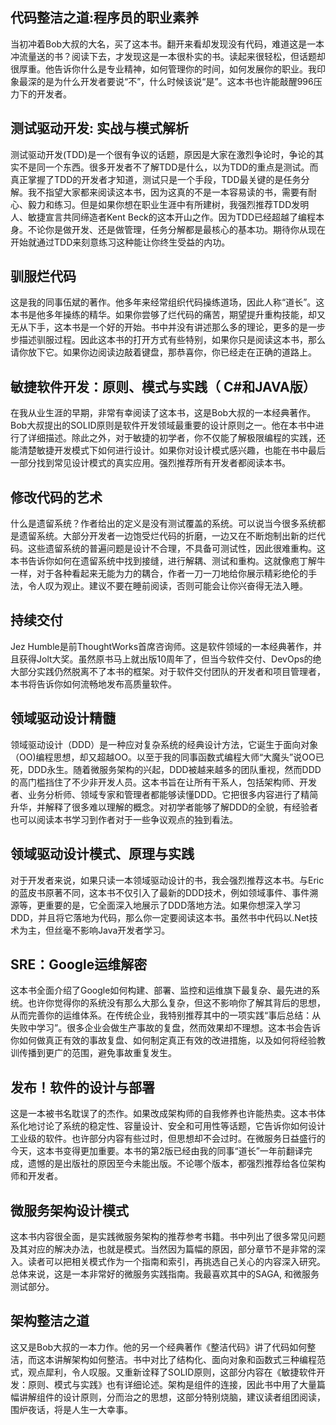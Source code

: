 ## 代码整洁之道:程序员的职业素养
当初冲着Bob大叔的大名，买了这本书。翻开来看却发现没有代码，难道这是一本冲流量送的书？阅读下去，才发现这是一本很朴实的书。读起来很轻松，但话题却很厚重。他告诉你什么是专业精神，如何管理你的时间，如何发展你的职业。我印象最深的是为什么开发者要说“不”，什么时候该说“是”。这本书也许能敲醒996压力下的开发者。

## 测试驱动开发: 实战与模式解析
测试驱动开发(TDD)是一个很有争议的话题，原因是大家在激烈争论时，争论的其实不是同一个东西。很多开发者不了解TDD是什么，以为TDD的重点是测试。而真正掌握了TDD的开发者才知道，测试只是一个手段，TDD最关键的是任务分解。我不指望大家都来阅读这本书，因为这真的不是一本容易读的书，需要有耐心、毅力和练习。但是如果你想在职业生涯中有所建树，我强烈推荐TDD发明人、敏捷宣言共同缔造者Kent Beck的这本开山之作。因为TDD已经超越了编程本身。不论你是做开发、还是做管理，任务分解都是最核心的基本功。期待你从现在开始就通过TDD来刻意练习这种能让你终生受益的内功。

## 驯服烂代码
这是我的同事伍斌的著作。他多年来经常组织代码操练道场，因此人称“道长”。这本书是他多年操练的精华。如果你尝够了烂代码的痛苦，期望提升重构技能，却又无从下手，这本书是一个好的开始。书中并没有讲述那么多的理论，更多的是一步步描述驯服过程。因此这本书的打开方式有些特别，如果你只是阅读这本书，那么请你放下它。如果你边阅读边敲着键盘，那恭喜你，你已经走在正确的道路上。

## 敏捷软件开发：原则、模式与实践（ C#和JAVA版）
在我从业生涯的早期，非常有幸阅读了这本书，这是Bob大叔的一本经典著作。Bob大叔提出的SOLID原则是软件开发领域最重要的设计原则之一。他在本书中进行了详细描述。除此之外，对于敏捷的初学者，你不仅能了解极限编程的实践，还能清楚敏捷开发模式下如何进行设计。如果你对设计模式感兴趣，也能在书中最后一部分找到常见设计模式的真实应用。强烈推荐所有开发者都阅读本书。

## 修改代码的艺术
什么是遗留系统？作者给出的定义是没有测试覆盖的系统。可以说当今很多系统都是遗留系统。大部分开发者一边饱受烂代码的折磨，一边又在不断炮制出新的烂代码。这些遗留系统的普遍问题是设计不合理，不具备可测试性，因此很难重构。这本书告诉你如何在遗留系统中找到接缝，进行解耦、测试和重构。这就像庖丁解牛一样，对于各种看起来无能为力的耦合，作者一刀一刀地给你展示精彩绝伦的手法，令人叹为观止。建议不要在睡前阅读，否则可能会让你兴奋得无法入睡。

## 持续交付
Jez Humble是前ThoughtWorks首席咨询师。这是软件领域的一本经典著作，并且获得Jolt大奖。虽然原书马上就出版10周年了，但当今软件交付、DevOps的绝大部分实践仍然脱离不了本书的框架。对于软件交付团队的开发者和项目管理者，本书将告诉你如何流畅地发布高质量软件。

## 领域驱动设计精髓
领域驱动设计（DDD）是一种应对复杂系统的经典设计方法，它诞生于面向对象（OO)编程思想，却又超越OO。以至于我的同事函数式编程大师“大魔头”说OO已死，DDD永生。随着微服务架构的兴起，DDD被越来越多的团队重视，然而DDD的高门槛挡住了不少非开发人员。这本书旨在让所有干系人，包括架构师、开发者、业务分析师、领域专家和管理者都能够读懂DDD。它把很多内容进行了精简升华，并解释了很多难以理解的概念。对初学者能够了解DDD的全貌，有经验者也可以阅读本书学习到作者对于一些争议观点的独到看法。

## 领域驱动设计模式、原理与实践
对于开发者来说，如果只读一本领域驱动设计的书，我会强烈推荐这本书。与Eric的蓝皮书原著不同，这本书不仅引入了最新的DDD技术，例如领域事件、事件溯源等，更重要的是，它全面深入地展示了DDD落地方法。如果你想深入学习DDD，并且将它落地为代码，那么你一定要阅读这本书。虽然书中代码以.Net技术为主，但丝毫不影响Java开发者学习。

## SRE：Google运维解密
这本书全面介绍了Google如何构建、部署、监控和运维旗下最复杂、最先进的系统。也许你觉得你的系统没有那么大那么复杂，但这不影响你了解其背后的思想，从而完善你的运维体系。在传统企业，我特别推荐其中的一项实践“事后总结：从失败中学习”。很多企业会做生产事故的复盘，然而效果却不理想。这本书会告诉你如何做真正有效的事故复盘、如何制定真正有效的改进措施，以及如何将经验教训传播到更广的范围，避免事故重复发生。

## 发布！软件的设计与部署
这是一本被书名耽误了的杰作。如果改成架构师的自我修养也许能热卖。这本书体系化地讨论了系统的稳定性、容量设计、安全和可用性等话题，它告诉你如何设计工业级的软件。也许部分内容有些过时，但思想却不会过时。在微服务日益盛行的今天，这本书变得更加重要。本书的第2版已经由我的同事“道长”一年前翻译完成，遗憾的是出版社的原因至今未能出版。不论哪个版本，都强烈推荐给各位架构师和开发者。

## 微服务架构设计模式
这本书内容很全面，是实践微服务架构的推荐参考书籍。书中列出了很多常见问题及其对应的解决办法，也就是模式。当然因为篇幅的原因，部分章节不是非常的深入。读者可以把相关模式作为一个指南和索引，再挑选自己关心的内容深入研究。总体来说，这是一本非常好的微服务实践指南。我最喜欢其中的SAGA, 和微服务测试部分。

## 架构整洁之道
这又是Bob大叔的一本力作。他的另一个经典著作《整洁代码》讲了代码如何整洁，而这本讲解架构如何整洁。书中对比了结构化、面向对象和函数式三种编程范式，观点犀利，令人叹服。又重新诠释了SOLID原则，这部分内容在《敏捷软件开发：原则、模式与实践》也有详细论述。架构是组件的连接，因此书中用了大量篇幅讲解组件的设计原则，分而治之的思想，这部分特别烧脑，建议读者组团阅读，围炉夜话，将是人生一大幸事。
